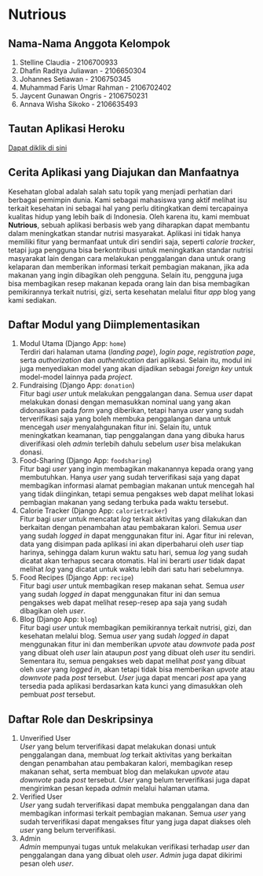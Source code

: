 # Nutrious
## Nama-Nama Anggota Kelompok
1. Stelline Claudia - 2106700933
2. Dhafin Raditya Juliawan - 2106650304
3. Johannes Setiawan - 2106750345
4. Muhammad Faris Umar Rahman - 2106702402
5. Jaycent Gunawan Ongris - 2106750231
6. Annava Wisha Sikoko - 2106635493

## Tautan Aplikasi Heroku
[Dapat diklik di sini](https://nutrious.herokuapp.com/)

## Cerita Aplikasi yang Diajukan dan Manfaatnya
Kesehatan global adalah salah satu topik yang menjadi perhatian dari berbagai pemimpin dunia. Kami sebagai mahasiswa yang aktif melihat isu terkait kesehatan ini sebagai hal yang perlu ditingkatkan demi tercapainya kualitas hidup yang lebih baik di Indonesia. Oleh karena itu, kami membuat **Nutrious**, sebuah aplikasi berbasis web yang diharapkan dapat membantu dalam meningkatkan standar nutrisi masyarakat. Aplikasi ini tidak hanya memiliki fitur yang bermanfaat untuk diri sendiri saja, seperti *calorie tracker*, tetapi juga pengguna bisa berkontribusi untuk meningkatkan standar nutrisi masyarakat lain dengan cara melakukan penggalangan dana untuk orang kelaparan dan memberikan informasi terkait pembagian makanan, jika ada makanan yang ingin dibagikan oleh pengguna. Selain itu, pengguna juga bisa membagikan resep makanan kepada orang lain dan bisa membagikan pemikirannya terkait nutrisi, gizi, serta kesehatan melalui fitur *app* blog yang kami sediakan. 

## Daftar Modul yang Diimplementasikan
1. Modul Utama (Django App: `home`)<br>
Terdiri dari halaman utama (*landing page*), *login page*, *registration page*, serta *authorization* dan *authentication* dari aplikasi. Selain itu, modul ini juga menyediakan model yang akan dijadikan sebagai *foreign key* untuk model-model lainnya pada *project*.
2. Fundraising (Django App: `donation`)<br>
Fitur bagi *user* untuk melakukan penggalangan dana. Semua *user* dapat melakukan donasi dengan memasukkan nominal uang yang akan didonasikan pada *form* yang diberikan, tetapi hanya *user* yang sudah terverifikasi saja yang boleh membuka penggalangan dana untuk mencegah *user* menyalahgunakan fitur ini. Selain itu, untuk meningkatkan keamanan, tiap penggalangan dana yang dibuka harus diverifikasi oleh *admin* terlebih dahulu sebelum *user* bisa melakukan donasi.
3. Food-Sharing (Django App: `foodsharing`)<br>
Fitur bagi *user* yang ingin membagikan makanannya kepada orang yang membutuhkan. Hanya *user* yang sudah terverifikasi saja yang dapat membagikan informasi alamat pembagian makanan untuk mencegah hal yang tidak diinginkan, tetapi semua pengakses web dapat melihat lokasi pembagian makanan yang sedang terbuka pada waktu tersebut.
4. Calorie Tracker (Django App: `calorietracker`)<br>
Fitur bagi *user* untuk mencatat *log* terkait aktivitas yang dilakukan dan berkaitan dengan penambahan atau pembakaran kalori. Semua *user* yang sudah *logged in* dapat menggunakan fitur ini. Agar fitur ini relevan, data yang disimpan pada aplikasi ini akan diperbaharui oleh *user* tiap harinya, sehingga dalam kurun waktu satu hari, semua *log* yang sudah dicatat akan terhapus secara otomatis. Hal ini berarti *user* tidak dapat melihat *log* yang dicatat untuk waktu lebih dari satu hari sebelumnya.
5. Food Recipes (Django App: `recipe`)<br>
Fitur bagi *user* untuk membagikan resep makanan sehat. Semua *user* yang sudah *logged in* dapat menggunakan fitur ini dan semua pengakses web dapat melihat resep-resep apa saja yang sudah dibagikan oleh *user*.
6. Blog (Django App: `blog`)<br>
Fitur bagi *user* untuk membagikan pemikirannya terkait nutrisi, gizi, dan kesehatan melalui blog. Semua *user* yang sudah *logged in* dapat menggunakan fitur ini dan memberikan *upvote* atau *downvote* pada *post* yang dibuat oleh *user* lain ataupun *post* yang dibuat oleh *user* itu sendiri. Sementara itu, semua pengakses web dapat melihat *post* yang dibuat oleh *user* yang *logged in*, akan tetapi tidak bisa memberikan *upvote* atau *downvote* pada *post* tersebut. *User* juga dapat mencari *post* apa yang tersedia pada aplikasi berdasarkan kata kunci yang dimasukkan oleh pembuat *post* tersebut.

## Daftar Role dan Deskripsinya
1. Unverified User<br>
*User* yang belum terverifikasi dapat melakukan donasi untuk penggalangan dana, membuat *log* terkait aktivitas yang berkaitan dengan penambahan atau pembakaran kalori, membagikan resep makanan sehat, serta membuat blog dan melakukan *upvote* atau *downvote* pada *post* tersebut. *User* yang belum terverifikasi juga dapat mengirimkan pesan kepada *admin* melalui halaman utama.
2. Verified User<br>
*User* yang sudah terverifikasi dapat membuka penggalangan dana dan membagikan informasi terkait pembagian makanan. Semua *user* yang sudah terverifikasi dapat mengakses fitur yang juga dapat diakses oleh *user* yang belum terverifikasi.
3. Admin<br>
*Admin* mempunyai tugas untuk melakukan verifikasi terhadap *user* dan penggalangan dana yang dibuat oleh *user*. *Admin* juga dapat dikirimi pesan oleh *user*.